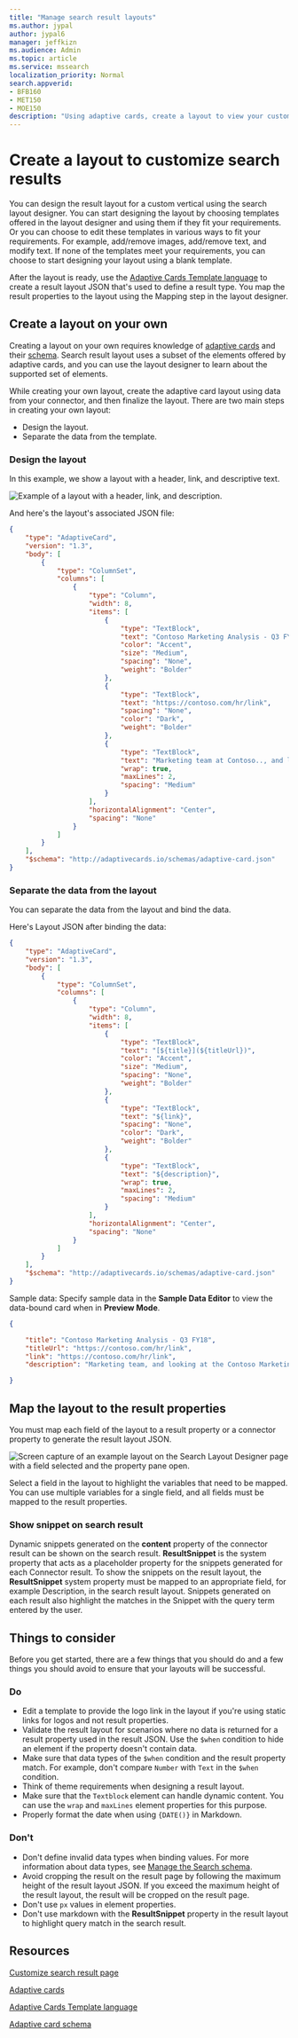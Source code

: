 ```yaml
---
title: "Manage search result layouts"
ms.author: jypal
author: jypal6
manager: jeffkizn
ms.audience: Admin
ms.topic: article
ms.service: mssearch
localization_priority: Normal
search.appverid:
- BFB160
- MET150
- MOE150
description: "Using adaptive cards, create a layout to view your customized search results"
---
```

<!-- markdownlint-disable no-hard-tabs -->
# Create a layout to customize search results

You can design the result layout for a custom vertical using the search layout designer. You can start designing the layout by choosing templates offered in the layout designer and using them if they fit your requirements. Or you can choose to edit these templates in various ways to fit your requirements. For example, add/remove images, add/remove text, and modify text. If none of the templates meet your requirements, you can choose to start designing your layout using a blank template.  

After the layout is ready, use the [Adaptive Cards Template language](/adaptive-cards/templating/language) to create a result layout JSON that's used to define a result type. You map the result properties to the layout using the Mapping step in the layout designer.  

## Create a layout on your own

Creating a layout on your own requires knowledge of [adaptive cards](/adaptive-cards/authoring-cards/getting-started) and their [schema](https://adaptivecards.io/explorer/). Search result layout uses a subset of the elements offered by adaptive cards, and you can use the layout designer to learn about the supported set of elements.  

While creating your own layout, create the adaptive card layout using data from your connector, and then finalize the layout.
There are two main steps in creating your own layout:

- Design the layout.
- Separate the data from the template.

### Design the layout

In this example, we show a layout with a header, link, and descriptive text.

![Example of a layout with a header, link, and description.](media/Verts-ExampleLayout.png)

And here's the layout's associated JSON file:

```json
{
    "type": "AdaptiveCard",
    "version": "1.3",
    "body": [
        {
            "type": "ColumnSet",
            "columns": [
                {
                    "type": "Column",
                    "width": 8,
                    "items": [
                        {
                            "type": "TextBlock",
                            "text": "Contoso Marketing Analysis - Q3 FY18",
                            "color": "Accent",
                            "size": "Medium",
                            "spacing": "None",
                            "weight": "Bolder"
                        },
                        {
                            "type": "TextBlock",
                            "text": "https://contoso.com/hr/link",
                            "spacing": "None",
                            "color": "Dark",
                            "weight": "Bolder"
                        },
                        {
                            "type": "TextBlock",
                            "text": "Marketing team at Contoso.., and looking at the Contoso Marketing documents on the team site. This contains the data from FY20 and will taken over to FY21...Marketing Planning is ongoing for FY20..",
                            "wrap": true,
                            "maxLines": 2,
                            "spacing": "Medium"
                        }
                    ],
                    "horizontalAlignment": "Center",
                    "spacing": "None"
                }
            ]
        }
    ],
    "$schema": "http://adaptivecards.io/schemas/adaptive-card.json"
}
```

### Separate the data from the layout

You can separate the data from the layout and bind the data.

Here's Layout JSON after binding the data:

```json
{
    "type": "AdaptiveCard",
    "version": "1.3",
    "body": [
        {
            "type": "ColumnSet",
            "columns": [
                {
                    "type": "Column",
                    "width": 8,
                    "items": [
                        {
                            "type": "TextBlock",
                            "text": "[${title}](${titleUrl})",
                            "color": "Accent",
                            "size": "Medium",
                            "spacing": "None",
                            "weight": "Bolder"
                        },
                        {
                            "type": "TextBlock",
                            "text": "${link}",
                            "spacing": "None",
                            "color": "Dark",
                            "weight": "Bolder"
                        },
                        {
                            "type": "TextBlock",
                            "text": "${description}",
                            "wrap": true,
                            "maxLines": 2,
                            "spacing": "Medium"
                        }
                    ],
                    "horizontalAlignment": "Center",
                    "spacing": "None"
                }
            ]
        }
    ],
    "$schema": "http://adaptivecards.io/schemas/adaptive-card.json"
}
```

Sample data:
Specify sample data in the **Sample Data Editor** to view the data-bound card when in **Preview Mode**.

```json
{

    "title": "Contoso Marketing Analysis - Q3 FY18",
    "titleUrl": "https://contoso.com/hr/link",
    "link": "https://contoso.com/hr/link",
    "description": "Marketing team, and looking at the Contoso Marketing documents on the team site. Yo can't see right...Marketing Planning presentation?"

}
```

## Map the layout to the result properties

You must map each field of the layout to a result property or a connector property to generate the result layout JSON.

![Screen capture of an example layout on the Search Layout Designer page with a field selected and the property pane open.](media/Verts-SearchLayoutDesigner.png)

Select a field in the layout to highlight the variables that need to be mapped. You can use multiple variables for a single field, and all fields must be mapped to the result properties.

### Show snippet on search result  

Dynamic snippets generated on the **content** property of the connector result can be shown on the search result. **ResultSnippet** is the system property that acts as a placeholder property for the snippets generated for each Connector result. To show the snippets on the result layout, the **ResultSnippet** system property must be mapped to an appropriate field, for example Description, in the search result layout. Snippets generated on each result also highlight the matches in the Snippet with the query term entered by the user.

## Things to consider

Before you get started, there are a few things that you should do and a few things you should avoid to ensure that your layouts will be successful.

### Do

- Edit a template to provide the logo link in the layout if you're using static links for logos and not result properties.
- Validate the result layout for scenarios where no data is returned for a result property used in the result JSON. Use the `$when` condition to hide an element if the property doesn't contain data.  
- Make sure that data types of the `$when` condition and the result property match. For example, don't compare `Number` with `Text` in the `$when` condition.  
- Think of theme requirements when designing a result layout.  
- Make sure that the `Textblock` element can handle dynamic content. You can use the `wrap` and `maxLines` element properties for this purpose.
- Properly format the date when using `{DATE()}` in Markdown.  

### Don't

- Don't define invalid data types when binding values. For more information about data types, see [Manage the Search schema](/sharepoint/search/manage-the-search-schema).
- Avoid cropping the result on the result page by following the maximum height of the result layout JSON. If you exceed the maximum height of the result layout, the result will be cropped on the result page.
- Don't use `px` values in element properties.
- Don't use markdown with the **ResultSnippet** property in the result layout to highlight query match in the search result.

## Resources

[Customize search result page](customize-search-page.md)

[Adaptive cards](/adaptive-cards/authoring-cards/getting-started)

[Adaptive Cards Template language](/adaptive-cards/templating/language)

[Adaptive card schema](https://adaptivecards.io/explorer/)
